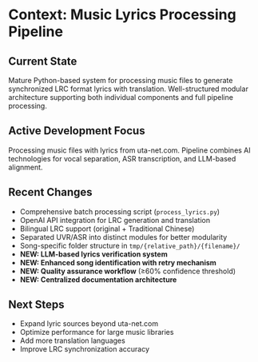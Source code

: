 # Context: Music Lyrics Processing Pipeline

## Current State

Mature Python-based system for processing music files to generate synchronized LRC format lyrics with translation. Well-structured modular architecture supporting both individual components and full pipeline processing.

## Active Development Focus

Processing music files with lyrics from uta-net.com. Pipeline combines AI technologies for vocal separation, ASR transcription, and LLM-based alignment.

## Recent Changes

- Comprehensive batch processing script (`process_lyrics.py`)
- OpenAI API integration for LRC generation and translation
- Bilingual LRC support (original + Traditional Chinese)
- Separated UVR/ASR into distinct modules for better modularity
- Song-specific folder structure in `tmp/{relative_path}/{filename}/`
- **NEW: LLM-based lyrics verification system**
- **NEW: Enhanced song identification with retry mechanism**
- **NEW: Quality assurance workflow** (≥60% confidence threshold)
- **NEW: Centralized documentation architecture**

## Next Steps

- Expand lyric sources beyond uta-net.com
- Optimize performance for large music libraries
- Add more translation languages
- Improve LRC synchronization accuracy